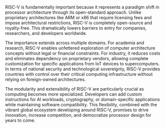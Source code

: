 RISC-V is fundamentally important because it represents a paradigm shift in processor architecture through its open-standard approach. Unlike proprietary architectures like ARM or x86 that require licensing fees and impose architectural restrictions, RISC-V is completely open-source and royalty-free. This dramatically lowers barriers to entry for companies, researchers, and developers worldwide.

The importance extends across multiple domains. For academia and research, RISC-V enables unfettered exploration of computer architecture concepts without legal or financial constraints. For industry, it reduces costs and eliminates dependency on proprietary vendors, allowing complete customization for specific applications from IoT devices to supercomputers. In terms of national security and technological sovereignty, RISC-V provides countries with control over their critical computing infrastructure without relying on foreign-owned architectures.

The modularity and extensibility of RISC-V are particularly crucial as computing becomes more specialized. Developers can add custom instructions for AI workloads, cryptography, or domain-specific applications while maintaining software compatibility. This flexibility, combined with the vibrant global ecosystem developing around RISC-V, promises to drive innovation, increase competition, and democratize processor design for years to come.


